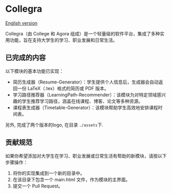 # Collegra
[English version](README.md)

Collegra（由 College 和 Agora 组成）是一个轻量级的软件平台，集成了多种实用功能，旨在支持大学生的学习、职业发展和日常生活。

## 已完成的内容
以下模块的基本功能已实现：
* 简历生成器（Resume-Generator）：学生提供个人信息后，生成器会自动返回一份 LaTeX（.tex）格式的简历或 PDF 版本。
* 学习路径推荐器（LearningPath-Recommender）：该模块为对特定领域感兴趣的学生推荐学习路径，涵盖在线课程、博客、论文等多种资源。
* 课程表生成器（Timetable-Generator）：该模块帮助学生高效地安排课程时间表。

另外, 完成了两个版本的logo, 在目录 `./assets`下.
## 贡献规范
如果你希望添加对大学生在学习、职业发展或日常生活有帮助的新模块，请按以下步骤操作：
1. 将你的实现集成到一个新的目录中。
2. 在该目录下包含一个 main.html 文件，作为模块的主界面。
3. 提交一个 Pull Request。
